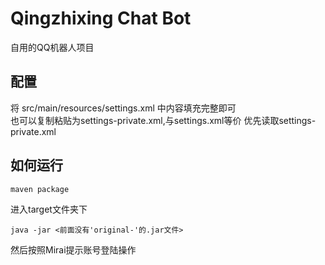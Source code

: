 # Qingzhixing Chat Bot

自用的QQ机器人项目

## 配置

将 src/main/resources/settings.xml 中内容填充完整即可  
也可以复制粘贴为settings-private.xml,与settings.xml等价
优先读取settings-private.xml

## 如何运行

```shell
maven package
```

进入target文件夹下

```shell
java -jar <前面没有'original-'的.jar文件>
```

然后按照Mirai提示账号登陆操作
